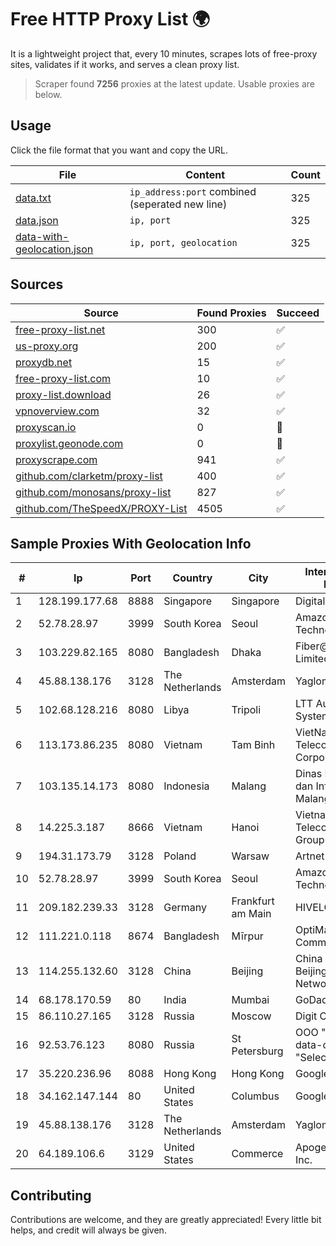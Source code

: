 
# Free HTTP Proxy List 🌍

It is a lightweight project that, every 10 minutes, scrapes lots of free-proxy sites, validates if it works, and serves a clean proxy list.


> Scraper found **7256** proxies at the latest update. Usable proxies are below.

## Usage

Click the file format that you want and copy the URL.


|File|Content|Count|
|----|-------|-----|
|[data.txt](https://raw.githubusercontent.com/themiralay/Proxy-List-World/master/data.txt)|`ip_address:port` combined (seperated new line)|325|
|[data.json](https://raw.githubusercontent.com/themiralay/Proxy-List-World/master/data.json)|`ip, port`|325|
|[data-with-geolocation.json](https://raw.githubusercontent.com/themiralay/Proxy-List-World/master/data-with-geolocation.json)|`ip, port, geolocation`|325|

## Sources

|Source|Found Proxies|Succeed|
|------|-------------|-------|
|[free-proxy-list.net](https://free-proxy-list.net)|300|✅|
|[us-proxy.org](https://www.us-proxy.org)|200|✅|
|[proxydb.net](http://proxydb.net)|15|✅|
|[free-proxy-list.com](https://free-proxy-list.com/?page=&port=&type%5B%5D=http&type%5B%5D=https&up_time=0&search=Search)|10|✅|
|[proxy-list.download](https://www.proxy-list.download/HTTP)|26|✅|
|[vpnoverview.com](https://vpnoverview.com/privacy/anonymous-browsing/free-proxy-servers)|32|✅|
|[proxyscan.io](https://www.proxyscan.io)|0|🚫|
|[proxylist.geonode.com](https://proxylist.geonode.com/api/proxy-list?limit=300&page=1&sort_by=lastChecked&sort_type=desc&protocols=http,https)|0|🚫|
|[proxyscrape.com](https://api.proxyscrape.com/v2/?request=displayproxies&protocol=http&timeout=10000&country=all&ssl=all&anonymity=all)|941|✅|
|[github.com/clarketm/proxy-list](https://raw.githubusercontent.com/clarketm/proxy-list/master/proxy-list-raw.txt)|400|✅|
|[github.com/monosans/proxy-list](https://raw.githubusercontent.com/monosans/proxy-list/main/proxies/http.txt)|827|✅|
|[github.com/TheSpeedX/PROXY-List](https://raw.githubusercontent.com/TheSpeedX/PROXY-List/master/http.txt)|4505|✅|


## Sample Proxies With Geolocation Info

|#|Ip|Port|Country|City|Internet Service Provider|
|-|--|----|-------|----|-------------------------|
|1|128.199.177.68|8888|Singapore|Singapore|DigitalOcean, LLC|
|2|52.78.28.97|3999|South Korea|Seoul|Amazon Technologies Inc.|
|3|103.229.82.165|8080|Bangladesh|Dhaka|Fiber@Home Global Limited|
|4|45.88.138.176|3128|The Netherlands|Amsterdam|Yaglom Labs Ltd|
|5|102.68.128.216|8080|Libya|Tripoli|LTT Autonomous System, Tripoli Libya|
|6|113.173.86.235|8080|Vietnam|Tam Binh|VietNam Post and Telecom Corporation|
|7|103.135.14.173|8080|Indonesia|Malang|Dinas Komunikasi dan Informatika Kota Malang|
|8|14.225.3.187|8666|Vietnam|Hanoi|Vietnam Posts and Telecommunications Group|
|9|194.31.173.79|3128|Poland|Warsaw|Artnet Sp. z o.o.|
|10|52.78.28.97|3999|South Korea|Seoul|Amazon Technologies Inc.|
|11|209.182.239.33|3128|Germany|Frankfurt am Main|HIVELOCITY, Inc.|
|12|111.221.0.118|8674|Bangladesh|Mīrpur|OptiMax Communication Ltd|
|13|114.255.132.60|3128|China|Beijing|China Unicom Beijing Province Network|
|14|68.178.170.59|80|India|Mumbai|GoDaddy.com, LLC|
|15|86.110.27.165|3128|Russia|Moscow|Digit One LLC|
|16|92.53.76.123|8080|Russia|St Petersburg|OOO "Network of data-centers "Selectel"|
|17|35.220.236.96|8088|Hong Kong|Hong Kong|Google LLC|
|18|34.162.147.144|80|United States|Columbus|Google LLC|
|19|45.88.138.176|3128|The Netherlands|Amsterdam|Yaglom Labs Ltd|
|20|64.189.106.6|3129|United States|Commerce|Apogee Telecom Inc.|



## Contributing

Contributions are welcome, and they are greatly appreciated! Every
little bit helps, and credit will always be given.

